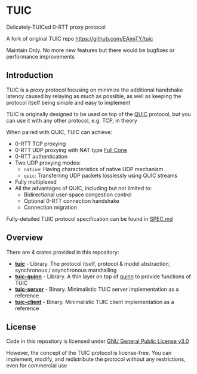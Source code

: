 # TUIC

Delicately-TUICed 0-RTT proxy protocol

A fork of original TUIC repo https://github.com/EAimTY/tuic

Maintain Only. No more new features but
there would be bugfixes or performance improvements

## Introduction

TUIC is a proxy protocol focusing on minimize the additional handshake latency caused by relaying as much as possible, as well as keeping the protocol itself being simple and easy to implement

TUIC is originally designed to be used on top of the [QUIC](https://en.wikipedia.org/wiki/QUIC) protocol, but you can use it with any other protocol, e.g. TCP, in theory

When paired with QUIC, TUIC can achieve:

- 0-RTT TCP proxying
- 0-RTT UDP proxying with NAT type [Full Cone](https://www.rfc-editor.org/rfc/rfc3489#section-5)
- 0-RTT authentication
- Two UDP proxying modes:
    - `native`: Having characteristics of native UDP mechanism
    - `quic`: Transferring UDP packets losslessly using QUIC streams
- Fully multiplexed
- All the advantages of QUIC, including but not limited to:
    - Bidirectional user-space congestion control
    - Optional 0-RTT connection handshake
    - Connection migration

Fully-detailed TUIC protocol specification can be found in [SPEC.md](https://github.com/Itsusinn/tuic/tree/dev/tuic/SPEC.md)

## Overview

There are 4 crates provided in this repository:

- **[tuic](https://github.com/Itsusinn/tuic/tree/dev/tuic)** - Library. The protocol itself, protocol & model abstraction, synchronous / asynchronous marshalling
- **[tuic-quinn](https://github.com/Itsusinn/tuic/tree/dev/tuic-quinn)** - Library. A thin layer on top of [quinn](https://github.com/quinn-rs/quinn) to provide functions of TUIC
- **[tuic-server](https://github.com/Itsusinn/tuic/tree/dev/tuic-server)** - Binary. Minimalistic TUIC server implementation as a reference
- **[tuic-client](https://github.com/Itsusinn/tuic/tree/dev/tuic-client)** - Binary. Minimalistic TUIC client implementation as a reference

## License

Code in this repository is licensed under [GNU General Public License v3.0](https://github.com/Itsusinn/tuic/blob/dev/LICENSE)

However, the concept of the TUIC protocol is license-free. You can implement, modify, and redistribute the protocol without any restrictions, even for commercial use
